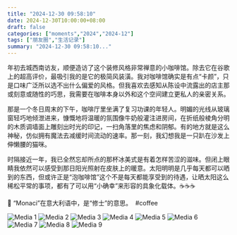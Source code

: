 ```yaml
---
title: "2024-12-30 09:58:10"
date: 2024-12-30T10:00:00+08:00
draft: false
categories: ["moments","2024","2024-12"]
tags: ["朋友圈","生活记录"]
summary: "2024-12-30 09:58:10..."
---
```


年初去城西南访友，顺便造访了这个装修风格非常禅意的小咖啡馆。除去它在谷歌上的超高评价，最吸引我的是它的极简风装潢。我对咖啡馆确实是有点“卡颜”，只是口味广泛所以选不出什么偏爱的风格。但我喜欢去感知从陈设中流露出的店主那或刻意或随性的巧思，我需要在咖啡本身以外和这个空间建立更私人的亲密关系。

那是一个冬日周末的下午，咖啡厅里坐满了复习功课的年轻人。明媚的光线从玻璃窗轻巧地倾泄进来，慷慨地将温暖的氛围像牛奶般灌注进房间，在折纸般棱角分明的木质调墙面上雕刻出时光的印记，一扫角落里的焦虑和阴郁。有的地方就是这么神秘，仿似拥有魔法去减缓时间流动的速率。那一刻，我幻想我是一只趴在沙发上伸懒腰的猫咪。

时隔接近一年，我已全然忘却所点的那杯冰美式是有着怎样苦涩的滋味。但闭上眼睛我依然可以感受到那日阳光照射在皮肤上的暖意。太阳明明是几乎每天都可以晒到的东西，但或许正是“泡咖啡馆”这个不是每天都能享受到的待遇，让晒太阳这么稀松平常的事项，都有了可以用“小确幸”来形容的具象化载体。
​
☕☕☕

​📝 “Monaci”在意大利语中，是“修士”的意思。
​
​#coffee

![Media 1](/Moments/photos/2024-12-30/202412300958100.jpg)
![Media 2](/Moments/photos/2024-12-30/202412300958101.jpg)
![Media 3](/Moments/photos/2024-12-30/202412300958102.jpg)
![Media 4](/Moments/photos/2024-12-30/202412300958103.jpg)
![Media 5](/Moments/photos/2024-12-30/202412300958104.jpg)
![Media 6](/Moments/photos/2024-12-30/202412300958105.jpg)
![Media 7](/Moments/photos/2024-12-30/202412300958106.jpg)
![Media 8](/Moments/photos/2024-12-30/202412300958107.jpg)
![Media 9](/Moments/photos/2024-12-30/202412300958108.jpg)

